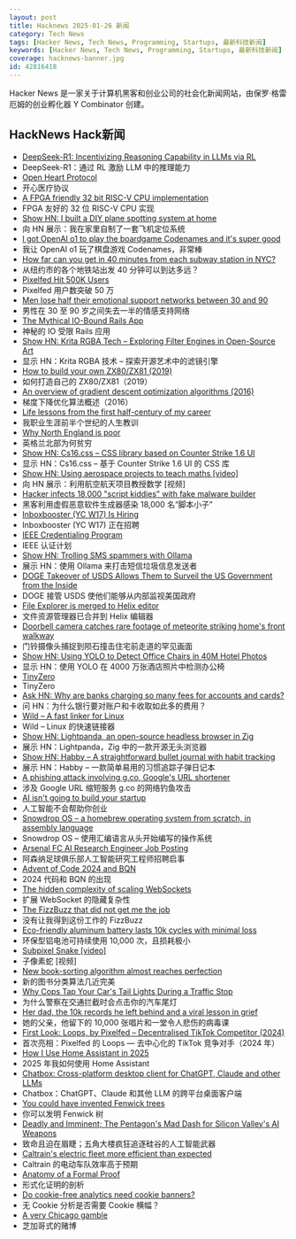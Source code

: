 ```yaml
---
layout: post
title: Hacknews 2025-01-26 新闻
category: Tech News
tags: [Hacker News, Tech News, Programming, Startups, 最新科技新闻]
keywords: [Hacker News, Tech News, Programming, Startups, 最新科技新闻]
coverage: hacknews-banner.jpg
id: 42816418
---
```


Hacker News 是一家关于计算机黑客和创业公司的社会化新闻网站，由保罗·格雷厄姆的创业孵化器 Y Combinator 创建。

## HackNews Hack新闻

- [DeepSeek-R1: Incentivizing Reasoning Capability in LLMs via RL](https://arxiv.org/abs/2501.12948)
- DeepSeek-R1：通过 RL 激励 LLM 中的推理能力
- [Open Heart Protocol](https://openheart.fyi/)
- 开心医疗协议
- [A FPGA friendly 32 bit RISC-V CPU implementation](https://github.com/SpinalHDL/VexRiscv)
- FPGA 友好的 32 位 RISC-V CPU 实现
- [Show HN: I built a DIY plane spotting system at home](https://pilane.obviy.us/)
- 向 HN 展示：我在家里自制了一套飞机定位系统
- [I got OpenAI o1 to play the boardgame Codenames and it's super good](https://suveenellawela.com/thoughts/codenames-ai)
- 我让 OpenAI o1 玩了棋盘游戏 Codenames，非常棒
- [How far can you get in 40 minutes from each subway station in NYC?](https://subwaysheds.com/#11.27/40.7427/-73.9869)
- 从纽约市的各个地铁站出发 40 分钟可以到达多远？
- [Pixelfed Hit 500K Users](https://fedidb.org/software/pixelfed)
- Pixelfed 用户数突破 50 万
- [Men lose half their emotional support networks between 30 and 90](https://www.psypost.org/men-lose-half-their-emotional-support-networks-between-30-and-90-decades-long-study-finds/)
- 男性在 30 至 90 岁之间失去一半的情感支持网络
- [The Mythical IO-Bound Rails App](https://byroot.github.io/ruby/performance/2025/01/23/the-mythical-io-bound-rails-app.html)
- 神秘的 IO 受限 Rails 应用
- [Show HN: Krita RGBA Tech – Exploring Filter Engines in Open-Source Art](https://github.com/Draneria/Toolkit-by-Draneria_Krita-Brushes)
- 显示 HN：Krita RGBA 技术 – 探索开源艺术中的滤镜引擎
- [How to build your own ZX80/ZX81 (2019)](http://searle.x10host.com/zx80/zx80.html)
- 如何打造自己的 ZX80/ZX81（2019）
- [An overview of gradient descent optimization algorithms (2016)](https://www.ruder.io/optimizing-gradient-descent/)
- 梯度下降优化算法概述（2016）
- [Life lessons from the first half-century of my career](https://cacm.acm.org/opinion/life-lessons-from-the-first-half-century-of-my-career/)
- 我职业生涯前半个世纪的人生教训
- [Why North England is poor](https://tomforth.co.uk/whynorthenglandispoor/)
- 英格兰北部为何贫穷
- [Show HN: Cs16.css – CSS library based on Counter Strike 1.6 UI](https://cs16.samke.me)
- 显示 HN：Cs16.css – 基于 Counter Strike 1.6 UI 的 CSS 库
- [Show HN: Using aerospace projects to teach maths [video]](https://www.youtube.com/watch?v=yJ-ovZGp-D0)
- 向 HN 展示：利用航空航天项目教授数学 [视频]
- [Hacker infects 18,000 "script kiddies" with fake malware builder](https://www.bleepingcomputer.com/news/security/hacker-infects-18-000-script-kiddies-with-fake-malware-builder/)
- 黑客利用虚假恶意软件生成器感染 18,000 名“脚本小子”
- [Inboxbooster (YC W17) Is Hiring](https://www.ycombinator.com/companies/inboxbooster/jobs/ci7Hwk0-jvm-bytecode-engineer-full-remote)
- Inboxbooster (YC W17) 正在招聘
- [IEEE Credentialing Program](https://www.ieee.org/education/credentialing/index.html)
- IEEE 认证计划
- [Show HN: Trolling SMS spammers with Ollama](https://evan.widloski.com/software/sms_llm/)
- 展示 HN：使用 Ollama 来打击短信垃圾信息发送者
- [DOGE Takeover of USDS Allows Them to Surveil the US Government from the Inside](https://www.wired.com/story/doge-elon-musk/)
- DOGE 接管 USDS 使他们能够从内部监视美国政府
- [File Explorer is merged to Helix editor](https://github.com/helix-editor/helix/pull/11285)
- 文件资源管理器已合并到 Helix 编辑器
- [Doorbell camera catches rare footage of meteorite striking home's front walkway](https://www.cnn.com/2025/01/22/science/meteorite-strike-doorbell-camera/index.html)
- 门铃摄像头捕捉到陨石撞击住宅前走道的罕见画面
- [Show HN: Using YOLO to Detect Office Chairs in 40M Hotel Photos]()
- 显示 HN：使用 YOLO 在 4000 万张酒店照片中检测办公椅
- [TinyZero](https://github.com/Jiayi-Pan/TinyZero)
- TinyZero
- [Ask HN: Why are banks charging so many fees for accounts and cards?]()
- 问 HN：为什么银行要对账户和卡收取如此多的费用？
- [Wild – A fast linker for Linux](https://github.com/davidlattimore/wild)
- Wild – Linux 的快速链接器
- [Show HN: Lightpanda, an open-source headless browser in Zig](https://github.com/lightpanda-io/browser)
- 展示 HN：Lightpanda，Zig 中的一款开源无头浏览器
- [Show HN: Habby – A straightforward bullet journal with habit tracking](https://habby.day/)
- 展示 HN：Habby – 一款简单易用的习惯追踪子弹日记本
- [A phishing attack involving g.co, Google's URL shortener](https://gist.github.com/zachlatta/f86317493654b550c689dc6509973aa4)
- 涉及 Google URL 缩短服务 g.co 的网络钓鱼攻击
- [AI isn't going to build your startup](https://justinjackson.ca/ai-build-saas)
- 人工智能不会帮助你创业
- [Snowdrop OS – a homebrew operating system from scratch, in assembly language](http://sebastianmihai.com/snowdrop/)
- Snowdrop OS – 使用汇编语言从头开始编写的操作系统
- [Arsenal FC AI Research Engineer Job Posting](https://careers.arsenal.com/jobs/5434108-research-engineer)
- 阿森纳足球俱乐部人工智能研究工程师招聘启事
- [Advent of Code 2024 and BQN](https://nrk.neocities.org/articles/aoc24-bqn)
- 2024 代码和 BQN 的出现
- [The hidden complexity of scaling WebSockets](https://composehq.com/blog/scaling-websockets-1-23-25)
- 扩展 WebSocket 的隐藏复杂性
- [The FizzBuzz that did not get me the job](https://kranga.notion.site/The-fizzbuzz-that-did-not-get-me-the-job-180e7c22ef3b80c3a386f7f8de720ac7)
- 没有让我得到这份工作的 FizzBu​​zz
- [Eco-friendly aluminum battery lasts 10k cycles with minimal loss](https://techxplore.com/news/2025-01-eco-friendly-aluminum-battery-minimal.html)
- 环保型铝电池可持续使用 10,000 次，且损耗极小
- [Subpixel Snake [video]](https://www.youtube.com/watch?v=iDwganLjpW0)
- 子像素蛇 [视频]
- [New book-sorting algorithm almost reaches perfection](https://www.quantamagazine.org/new-book-sorting-algorithm-almost-reaches-perfection-20250124/)
- 新的图书分类算法几近完美
- [Why Cops Tap Your Car's Tail Lights During a Traffic Stop](https://jalopnik.com/why-cops-tap-your-car-s-tail-lights-during-a-traffic-st-1851746859)
- 为什么警察在交通拦截时会点击你的汽车尾灯
- [Her dad, the 10k records he left behind and a viral lesson in grief](https://www.washingtonpost.com/style/2025/01/18/vinyl-albums-grief-music-healing/)
- 她的父亲，他留下的 10,000 张唱片和一堂令人悲伤的病毒课
- [First Look: Loops, by Pixelfed – Decentralised TikTok Competitor (2024)](https://wedistribute.org/2024/11/loops-early-look/)
- 首次亮相：Pixelfed 的 Loops — 去中心化的 TikTok 竞争对手（2024 年）
- [How I Use Home Assistant in 2025](https://vpetersson.com/2025/01/22/how-i-use-home-assistant-in-2025.html)
- 2025 年我如何使用 Home Assistant
- [Chatbox: Cross-platform desktop client for ChatGPT, Claude and other LLMs](https://github.com/Bin-Huang/chatbox)
- Chatbox：ChatGPT、Claude 和其他 LLM 的跨平台桌面客户端
- [You could have invented Fenwick trees](https://www.cambridge.org/core/journals/journal-of-functional-programming/article/you-could-have-invented-fenwick-trees/B4628279D4E54229CED97249E96F721D)
- 你可以发明 Fenwick 树
- [Deadly and Imminent; The Pentagon's Mad Dash for Silicon Valley's AI Weapons](https://www.citizen.org/article/deadly-and-imminent-report/)
- 致命且迫在眉睫；五角大楼疯狂追逐硅谷的人工智能武器
- [Caltrain's electric fleet more efficient than expected](https://www.caltrain.com/news/caltrains-electric-fleet-more-efficient-expected)
- Caltrain 的电动车队效率高于预期
- [Anatomy of a Formal Proof](https://www.ams.org/journals/notices/202502/noti3114/noti3114.html)
- 形式化证明的剖析
- [Do cookie-free analytics need cookie banners?](https://jfagerberg.me/blog/2022-06-09-analytics-cookie-compliance/)
- 无 Cookie 分析是否需要 Cookie 横幅？
- [A very Chicago gamble](https://www.bitsaboutmoney.com/archive/chicago-casino-investment-offering/)
- 芝加哥式的赌博

